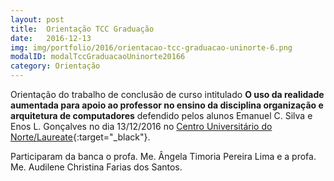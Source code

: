 ```yaml
---
layout: post
title:  Orientação TCC Graduação
date:   2016-12-13
img: img/portfolio/2016/orientacao-tcc-graduacao-uninorte-6.png
modalID: modalTccGraduacaoUninorte20166
category: Orientação
---
```


Orientação do trabalho de conclusão de curso intitulado **O uso da realidade aumentada para apoio ao professor no ensino da disciplina organização e arquitetura de computadores** defendido pelos alunos Emanuel C. Silva e Enos L. Gonçalves no dia 13/12/2016 no [Centro Universitário do Norte/Laureate][uninorte-laureate]{:target="_black"}. 

Participaram da banca o profa. Me. Ângela Timoria Pereira Lima e a profa. Me. Audilene Christina Farias dos Santos. 

[uninorte-laureate]: https://www.uninorte.com.br/